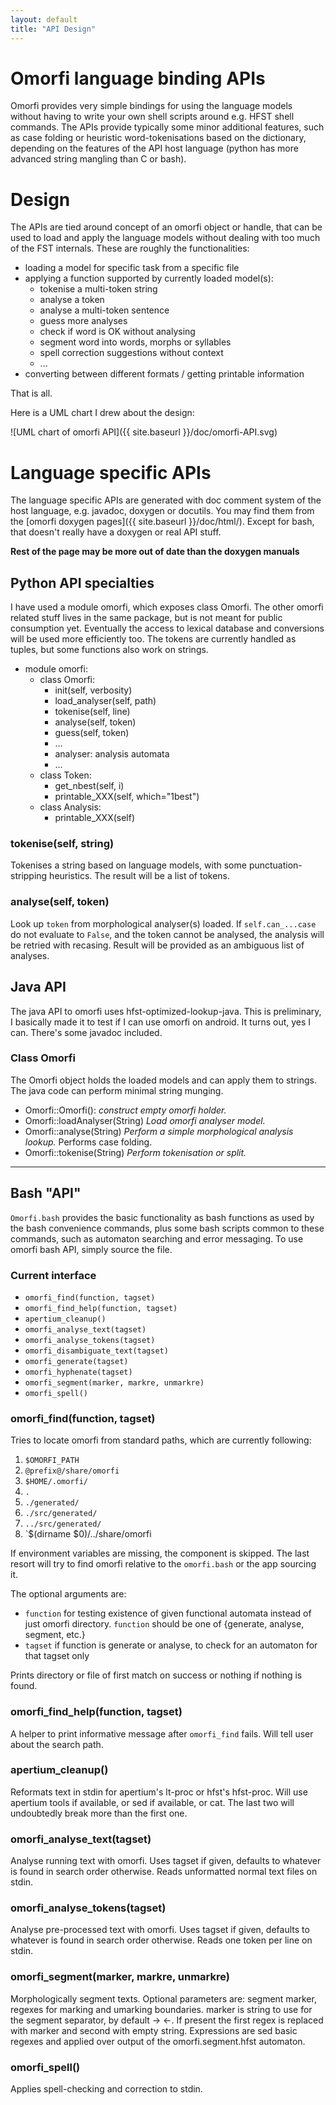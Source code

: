 ```yaml
---
layout: default
title: "API Design"
---
```


# Omorfi language binding APIs

Omorfi provides very simple bindings for using the language models without
having to write your own shell scripts around e.g. HFST shell commands. The APIs
provide typically some minor additional features, such as case folding or
heuristic word-tokenisations based on the dictionary, depending on the features
of the API host language (python has more advanced string mangling than C or
bash).

# Design

The APIs are tied around concept of an omorfi object or handle, that can be
used to load and apply the language models without dealing with too much of the
FST internals. These are roughly the functionalities:

* loading a model for specific task from a specific file
* applying a function supported by currently loaded model(s):
    * tokenise a multi-token string
    * analyse a token
    * analyse a multi-token sentence
    * guess more analyses
    * check if word is OK without analysing
    * segment word into words, morphs or syllables
    * spell correction suggestions without context
    * ...
* converting between different formats / getting printable information

That is all.

Here is a UML chart I drew about the design:

![UML chart of omorfi API]({{ site.baseurl }}/doc/omorfi-API.svg)

# Language specific APIs

The language specific APIs are generated with doc comment system of the host
language, e.g. javadoc, doxygen or docutils. You may find them from the [omorfi
doxygen pages]({{ site.baseurl }}/doc/html/). Except for bash, that doesn't
really have a doxygen or real API stuff.


**Rest of the page may be more out of date than the doxygen manuals**

## Python API specialties

I have used a module omorfi, which exposes class Omorfi. The other omorfi
related stuff lives in the same package, but is not meant for public consumption
yet. Eventually the access to lexical database and conversions will be used more
efficiently too. The tokens are currently handled as tuples, but some functions
also work on strings.

  * module omorfi:
    * class Omorfi:
      * init(self, verbosity)
      * load\_analyser(self, path)
      * tokenise(self, line)
      * analyse(self, token)
      * guess(self, token)
      * ...
      * analyser: analysis automata
      * ...
    * class Token:
      * get_nbest(self, i)
      * printable_XXX(self, which="1best")
    * class Analysis:
      * printable_XXX(self)

### tokenise(self, string)

Tokenises a string based on language models, with some punctuation-stripping
heuristics. The result will be a list of tokens.

### analyse(self, token)

Look up `token` from morphological analyser(s) loaded. If `self.can_...case`
do not evaluate to `False`, and the token cannot be analysed, the analysis
will be retried with recasing. Result will be provided as an ambiguous list of
analyses.

## Java API

The java API to omorfi uses hfst-optimized-lookup-java. This is preliminary, I
basically made it to test if I can use omorfi on android. It turns out, yes I
can. There's some javadoc included.

### Class Omorfi

The Omorfi object holds the loaded models and can apply them to strings.
The java code can perform minimal string munging.

* Omorfi::Omorfi(): *construct empty omorfi holder.*
* Omorfi::loadAnalyser(String) *Load omorfi analyser model.*
* Omorfi::analyse(String) *Perform a simple morphological analysis
  lookup.* Performs case folding.
* Omorfi::tokenise(String) *Perform tokenisation or split.*

* * *

## Bash "API"

`Omorfi.bash` provides the basic functionality as bash functions as used by
the bash convenience commands, plus some bash scripts common to these
commands, such as automaton searching and error messaging. To use omorfi
bash API, simply source the file.


### Current interface

* `omorfi_find(function, tagset)`
* `omorfi_find_help(function, tagset)`
* `apertium_cleanup()`
* `omorfi_analyse_text(tagset)`
* `omorfi_analyse_tokens(tagset)`
* `omorfi_disambiguate_text(tagset)`
* `omorfi_generate(tagset)`
* `omorfi_hyphenate(tagset)`
* `omorfi_segment(marker, markre, unmarkre)`
* `omorfi_spell()`

### omorfi\_find(function, tagset) ##

Tries to locate omorfi from standard paths, which are currently following:

  1. `$OMORFI_PATH`
  1. `@prefix@/share/omorfi`
  1. `$HOME/.omorfi/`
  1. `.`
  1. `./generated/`
  1. `./src/generated/`
  1. `../src/generated/`
  1. `$(dirname $0)/../share/omorfi

If environment variables are missing, the component is skipped. The last resort
will try to find omorfi relative to the `omorfi.bash` or the app sourcing it.

The optional arguments are:

* `function` for testing existence of given functional automata instead of just
  omorfi directory. `function` should be one of {generate, analyse, segment,
  etc.}
* `tagset` if function is generate or analyse, to check for an automaton for
  that tagset only

Prints directory or file of first match on success or nothing if nothing is
found.

### omorfi\_find\_help(function, tagset)

A helper to print informative message after `omorfi_find` fails. Will tell
user about the search path.

### apertium\_cleanup()

Reformats text in stdin for apertium's lt-proc or hfst's hfst-proc. Will use
apertium tools if available, or sed if available, or cat. The last two will
undoubtedly break more than the first one.

### omorfi\_analyse\_text(tagset)

Analyse running text with omorfi. Uses tagset if given, defaults to whatever
is found in search order otherwise. Reads unformatted normal text files on
stdin.

### omorfi\_analyse\_tokens(tagset)

Analyse pre-processed text with omorfi. Uses tagset if given, defaults to
whatever is found in search order otherwise. Reads one token per line on
stdin.

### omorfi\_segment(marker, markre, unmarkre)

Morphologically segment texts. Optional parameters are: segment marker,
regexes for marking and umarking boundaries. marker is string to use for the
segment separator, by default → ←. If present the first regex is replaced
with marker and second with empty string. Expressions are sed basic regexes
and applied over output of the omorfi.segment.hfst automaton.

### omorfi\_spell()

Applies spell-checking and correction to stdin.

